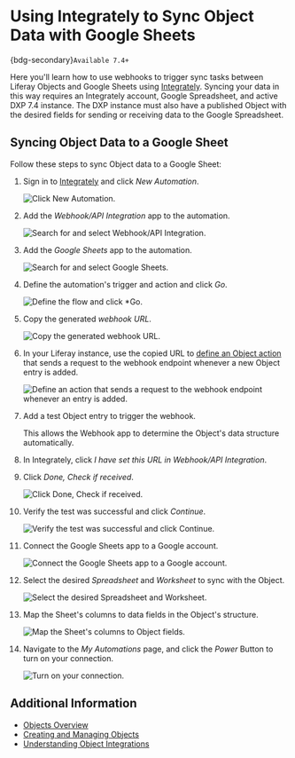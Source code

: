 # Using Integrately to Sync Object Data with Google Sheets

{bdg-secondary}`Available 7.4+`

Here you'll learn how to use webhooks to trigger sync tasks between Liferay Objects and Google Sheets using [Integrately](https://integrately.com/). Syncing your data in this way requires an Integrately account, Google Spreadsheet, and active DXP 7.4 instance. The DXP instance must also have a published Object with the desired fields for sending or receiving data to the Google Spreadsheet.

## Syncing Object Data to a Google Sheet

Follow these steps to sync Object data to a Google Sheet:

1. Sign in to [Integrately](https://integrately.com/) and click *New Automation*.

   ![Click New Automation.](./using-integrately-to-sync-object-data-with-google-sheets/images/01.png)

1. Add the *Webhook/API Integration* app to the automation.

   ![Search for and select Webhook/API Integration.](./using-integrately-to-sync-object-data-with-google-sheets/images/02.png)

1. Add the *Google Sheets* app to the automation.

   ![Search for and select Google Sheets.](./using-integrately-to-sync-object-data-with-google-sheets/images/03.png)

1. Define the automation's trigger and action and click *Go*.

   ![Define the flow and click *Go.](./using-integrately-to-sync-object-data-with-google-sheets/images/04.png)

1. Copy the generated *webhook URL*.

   ![Copy the generated webhook URL.](./using-integrately-to-sync-object-data-with-google-sheets/images/05.png)

1. In your Liferay instance, use the copied URL to [define an Object action](../../creating-and-managing-objects/defining-object-actions.md) that sends a request to the webhook endpoint whenever a new Object entry is added.

   ![Define an action that sends a request to the webhook endpoint whenever an entry is added.](./using-integrately-to-sync-object-data-with-google-sheets/images/06.png)

1. Add a test Object entry to trigger the webhook.

   This allows the Webhook app to determine the Object's data structure automatically.

1. In Integrately, click *I have set this URL in Webhook/API Integration*.

1. Click *Done, Check if received*.

   ![Click Done, Check if received.](./using-integrately-to-sync-object-data-with-google-sheets/images/07.png)

1. Verify the test was successful and click *Continue*.

   ![Verify the test was successful and click Continue.](./using-integrately-to-sync-object-data-with-google-sheets/images/08.png)

1. Connect the Google Sheets app to a Google account.

   ![Connect the Google Sheets app to a Google account.](./using-integrately-to-sync-object-data-with-google-sheets/images/09.png)

1. Select the desired *Spreadsheet* and *Worksheet* to sync with the Object.

   ![Select the desired Spreadsheet and Worksheet.](./using-integrately-to-sync-object-data-with-google-sheets/images/10.png)

1. Map the Sheet's columns to data fields in the Object's structure.

   ![Map the Sheet's columns to Object fields.](./using-integrately-to-sync-object-data-with-google-sheets/images/11.png)

1. Navigate to the *My Automations* page, and click the *Power* Button to turn on your connection.

   ![Turn on your connection.](./using-integrately-to-sync-object-data-with-google-sheets/images/12.png)

## Additional Information

* [Objects Overview](../../../objects.md)
* [Creating and Managing Objects](../../creating-and-managing-objects.md)
* [Understanding Object Integrations](../../understanding-object-integrations.md)